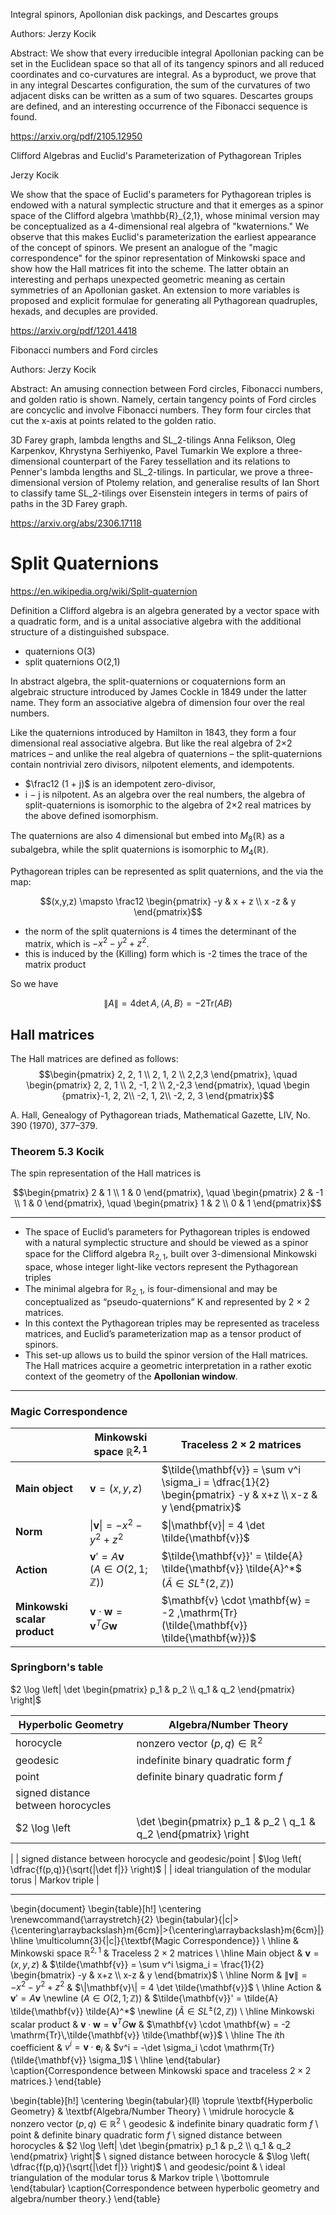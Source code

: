 


Integral spinors, Apollonian disk packings, and Descartes groups

Authors: Jerzy Kocik

Abstract: We show that every irreducible integral Apollonian packing can be set in the Euclidean space so that all of its tangency spinors and all reduced coordinates and co-curvatures are integral. As a byproduct, we prove that in any integral Descartes configuration, the sum of the curvatures of two adjacent disks can be written as a sum of two squares. Descartes groups are defined, and an interesting occurrence of the Fibonacci sequence is found.

https://arxiv.org/pdf/2105.12950


Clifford Algebras and Euclid's Parameterization of Pythagorean Triples

Jerzy Kocik

We show that the space of Euclid's parameters for Pythagorean triples is endowed with a natural symplectic structure and that it emerges as a spinor space of the Clifford algebra \mathbb{R}_{2,1}, whose minimal version may be conceptualized as a 4-dimensional real algebra of "kwaternions." We observe that this makes Euclid's parameterization the earliest appearance of the concept of spinors. We present an analogue of the "magic correspondence" for the spinor representation of Minkowski space and show how the Hall matrices fit into the scheme. The latter obtain an interesting and perhaps unexpected geometric meaning as certain symmetries of an Apollonian gasket. An extension to more variables is proposed and explicit formulae for generating all Pythagorean quadruples, hexads, and decuples are provided.

https://arxiv.org/pdf/1201.4418


Fibonacci numbers and Ford circles

Authors: Jerzy Kocik

Abstract: An amusing connection between Ford circles, Fibonacci numbers, and golden ratio is shown. Namely, certain tangency points of Ford circles are concyclic and involve Fibonacci numbers. They form four circles that cut the x-axis at points related to the golden ratio.



3D Farey graph, lambda lengths and SL_2-tilings
Anna Felikson, Oleg Karpenkov, Khrystyna Serhiyenko, Pavel Tumarkin
We explore a three-dimensional counterpart of the Farey tessellation and its relations to Penner's lambda lengths and SL_2-tilings. In particular, we prove a three-dimensional version of Ptolemy relation, and generalise results of Ian Short to classify tame SL_2-tilings over Eisenstein integers in terms of pairs of paths in the 3D Farey graph.

https://arxiv.org/abs/2306.17118


# Split Quaternions

https://en.wikipedia.org/wiki/Split-quaternion

Definition a Clifford algebra is an algebra generated by a vector space with a quadratic form, and is a unital associative algebra with the additional structure of a distinguished subspace.


- quaternions O(3)
- split quaternions O(2,1)

In abstract algebra, the split-quaternions or coquaternions form an algebraic structure introduced by James Cockle in 1849 under the latter name. They form an associative algebra of dimension four over the real numbers.

Like the quaternions introduced by Hamilton in 1843, they form a four dimensional real associative algebra. But like the real algebra of 2×2 matrices – and unlike the real algebra of quaternions – the split-quaternions contain nontrivial zero divisors, nilpotent elements, and idempotents. 
- $\frac12 (1 + j)$ is an idempotent zero-divisor,
- i − j is nilpotent.
As an algebra over the real numbers, the algebra of split-quaternions is isomorphic to the algebra of 2×2 real matrices by the above defined isomorphism.

The quaternions are also 4 dimensional but embed into
$M_8(\mathbb{R})$ as a subalgebra, while the split quaternions is isomorphic to  $M_4(\mathbb{R})$.

Pythagorean triples can be represented as split quaternions, and the
via the map:

$$(x,y,z) \mapsto \frac12 \begin{pmatrix} -y & x + z \\ x -z & y \end{pmatrix}$$

- the norm of the split quaternions is 4 times the determinant of the matrix, which is $- x^2 - y^2 + z^2$.
-  this is induced by the (Killing) form which is -2 times  the trace of the matrix product

So we have

$$\| A\| = 4\det A,\, \langle A, B \rangle = -2 \text{Tr}(AB)$$

## Hall matrices

The Hall matrices are defined as follows:
$$\begin{pmatrix} 2, 2, 1 \\ 2, 1, 2 \\ 2,2,3 \end{pmatrix},
\quad \begin{pmatrix} 2, 2, 1 \\ 2, -1, 2 \\ 2,-2,3 \end{pmatrix},
\quad \begin {pmatrix}-1, 2, 2\\ -2, 1, 2\\ -2, 2, 3 \end{pmatrix}$$


A. Hall, Genealogy of Pythagorean triads, Mathematical Gazette, LIV, No. 390 (1970), 377–379.


### Theorem 5.3 Kocik 
The spin representation of the Hall matrices is

$$\begin{pmatrix} 2 & 1 \\ 1 & 0 \end{pmatrix}, 
\quad \begin{pmatrix} 2 & -1 \\ 1 & 0 \end{pmatrix}, 
\quad \begin{pmatrix} 1 & 2 \\ 0 & 1 \end{pmatrix}$$


---

- The space of Euclid’s parameters for Pythagorean triples is
endowed with a natural symplectic structure and should be viewed as a spinor space for the Clifford algebra $\mathbb{R}_{2,1}$, built over 3-dimensional Minkowski space,
whose integer light-like vectors represent the Pythagorean triples 
- The minimal algebra for $\mathbb{R}_{2,1}$,
is four-dimensional and may be conceptualized as
“pseudo-quaternions” K and represented by 2 × 2 matrices.
- In this context the Pythagorean triples may be represented as traceless matrices, and Euclid’s parameterization map as a tensor product of spinors. 
- This set-up allows us to build the spinor version of the Hall matrices. The Hall matrices acquire a geometric interpretation in a rather exotic context of the geometry of the **Apollonian window**.


---

### Magic Correspondence

|                              | **Minkowski space** $\mathbb{R}^{2,1}$                          | **Traceless $2 \times 2$ matrices**                                                                               |
| ---------------------------- | ----------------------------------------------------------------- | ------------------------------------------------------------------------------------------------------------------- |
| **Main object**              | $\mathbf{v} = (x, y, z)$                                        | $\tilde{\mathbf{v}} = \sum v^i \sigma_i = \dfrac{1}{2} \begin{pmatrix} -y & x+z \\ x-z & y \end{pmatrix}$         |
| **Norm**                     | $\|\mathbf{v}\| = -x^2 - y^2 + z^2$                              | $\|\mathbf{v}\| = 4 \det \tilde{\mathbf{v}}$                                                                       |
| **Action**                   | $\mathbf{v}' = A\mathbf{v}$  <br> ($A \in O(2,1;\mathbb{Z})$) | $\tilde{\mathbf{v}}' = \tilde{A} \tilde{\mathbf{v}} \tilde{A}^*$ <br> ($\tilde{A} \in SL^{\pm}(2,\mathbb{Z})$) |
| **Minkowski scalar product** | $\mathbf{v} \cdot \mathbf{w} = \mathbf{v}^T G \mathbf{w}$       | $\mathbf{v} \cdot \mathbf{w} = -2 ,\mathrm{Tr}(\tilde{\mathbf{v}} \tilde{\mathbf{w}})$                            |


### Springborn's table

$2 \log \left| \det \begin{pmatrix} p_1 & p_2 \\ q_1 & q_2 \end{pmatrix} \right|$        

| **Hyperbolic Geometry**                         | **Algebra/Number Theory**                                                                 |
|--------------------------------------------------|--------------------------------------------------------------------------------------------|
| horocycle                                        | nonzero vector $(p, q) \in \mathbb{R}^2$                                                  |
| geodesic                                         | indefinite binary quadratic form $f$                                                     |
| point                                            | definite binary quadratic form $f$                                                       |
| signed distance between horocycles              | 
$2 \log \left| \det \begin{pmatrix} p_1 & p_2 \\ q_1 & q_2 \end{pmatrix} \right|$        
|
| signed distance between horocycle and geodesic/point | $\log \left( \dfrac{f(p,q)}{\sqrt{|\det f|}} \right)$       |
| ideal triangulation of the modular torus        | Markov triple                                                                             |


---



\begin{document}
\begin{table}[h!]
\centering
\renewcommand{\arraystretch}{2}
\begin{tabular}{|c|>{\centering\arraybackslash}m{6cm}|>{\centering\arraybackslash}m{6cm}|}
\hline
\multicolumn{3}{|c|}{\textbf{Magic Correspondence}} \\
\hline
 & Minkowski space $\mathbb{R}^{2,1}$ & Traceless $2 \times 2$ matrices \\
\hline
Main object & 
$\mathbf{v} = (x, y, z)$ & 
$\tilde{\mathbf{v}} = \sum v^i \sigma_i = \frac{1}{2} \begin{bmatrix} -y & x+z \\ x-z & y \end{bmatrix}$ \\
\hline
Norm & 
$\|\mathbf{v}\| = -x^2 - y^2 + z^2$ & 
$\|\mathbf{v}\| = 4 \det \tilde{\mathbf{v}}$ \\
\hline
Action & 
$\mathbf{v}' = A\mathbf{v}$ \newline ($A \in O(2,1;\mathbb{Z})$) & 
$\tilde{\mathbf{v}}' = \tilde{A} \tilde{\mathbf{v}} \tilde{A}^*$ \newline ($\tilde{A} \in SL^{\pm}(2,\mathbb{Z})$) \\
\hline
Minkowski scalar product & 
$\mathbf{v} \cdot \mathbf{w} = \mathbf{v}^T G \mathbf{w}$ & 
$\mathbf{v} \cdot \mathbf{w} = -2 \mathrm{Tr}\,\tilde{\mathbf{v}} \tilde{\mathbf{w}}$ \\
\hline
The $i$th coefficient & 
$v^i = \mathbf{v} \cdot \mathbf{e}_i$ & 
$v^i = -\det \sigma_i \cdot \mathrm{Tr}(\tilde{\mathbf{v}} \sigma_1)$ \\
\hline
\end{tabular}
\caption{Correspondence between Minkowski space and traceless $2 \times 2$ matrices.}
\end{table}





\begin{table}[h!]
\centering
\begin{tabular}{ll}
\toprule
\textbf{Hyperbolic Geometry} & \textbf{Algebra/Number Theory} \\
\midrule
horocycle & nonzero vector $(p,q) \in \mathbb{R}^2$ \\
geodesic & indefinite binary quadratic form $f$ \\
point & definite binary quadratic form $f$ \\
signed distance between horocycles & $2 \log \left| \det \begin{pmatrix} p_1 & p_2 \\ q_1 & q_2 \end{pmatrix} \right|$ \\
signed distance between horocycle & $\log \left( \dfrac{f(p,q)}{\sqrt{|\det f|}} \right)$ \\
and geodesic/point & \\
ideal triangulation of the modular torus & Markov triple \\
\bottomrule
\end{tabular}
\caption{Correspondence between hyperbolic geometry and algebra/number theory.}
\end{table}



